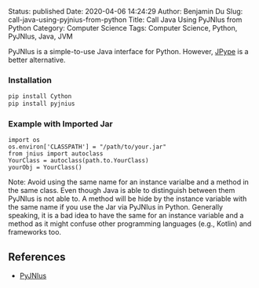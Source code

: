 Status: published
Date: 2020-04-06 14:24:29
Author: Benjamin Du
Slug: call-java-using-pyjnius-from-python
Title: Call Java Using PyJNIus from Python
Category: Computer Science
Tags: Computer Science, Python, PyJNIus, Java, JVM

PyJNIus is a simple-to-use Java interface for Python.
However,
[JPype](https://github.com/jpype-project/jpype)
is a better alternative.

### Installation

```bash
pip install Cython
pip install pyjnius
```

### Example with Imported Jar

```
import os
os.environ['CLASSPATH'] = "/path/to/your.jar"
from jnius import autoclass
YourClass = autoclass(path.to.YourClass)
yourObj = YourClass()
```

Note: Avoid using the same name for an instance varialbe and a method in the same class.
Even though Java is able to distinguish between them 
PyJNIus is not able to. 
A method will be hide by the instance variable with the same name 
if you use the Jar via PyJNIus in Python.
Generally speaking,
it is a bad idea to have the same for an instance variable and a method
as it might confuse other programming languages (e.g., Kotlin) and frameworks too.

## References 

- [PyJNIus](https://github.com/kivy/pyjnius)